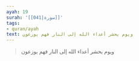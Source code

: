 ```yaml
---
ayah: 19
surah: '[[041|سورة]]'
tags:
- quran/ayah
text: ويوم يحشر أعداء الله إلى النار فهم يوزعون
---
```

> ويوم يحشر أعداء الله إلى النار فهم يوزعون
